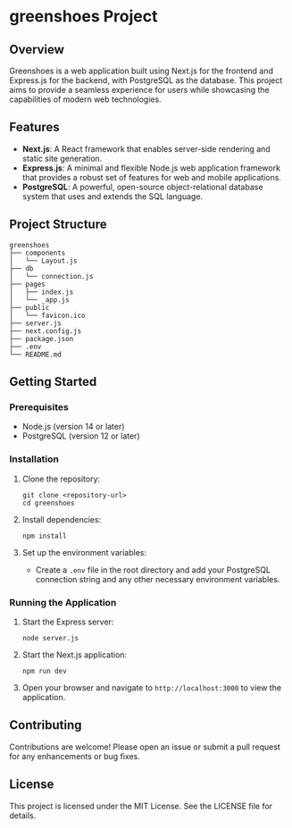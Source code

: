 # greenshoes Project

## Overview
Greenshoes is a web application built using Next.js for the frontend and Express.js for the backend, with PostgreSQL as the database. This project aims to provide a seamless experience for users while showcasing the capabilities of modern web technologies.

## Features
- **Next.js**: A React framework that enables server-side rendering and static site generation.
- **Express.js**: A minimal and flexible Node.js web application framework that provides a robust set of features for web and mobile applications.
- **PostgreSQL**: A powerful, open-source object-relational database system that uses and extends the SQL language.

## Project Structure
```
greenshoes
├── components
│   └── Layout.js
├── db
│   └── connection.js
├── pages
│   ├── index.js
│   └── _app.js
├── public
│   └── favicon.ico
├── server.js
├── next.config.js
├── package.json
├── .env
└── README.md
```

## Getting Started

### Prerequisites
- Node.js (version 14 or later)
- PostgreSQL (version 12 or later)

### Installation
1. Clone the repository:
   ```
   git clone <repository-url>
   cd greenshoes
   ```

2. Install dependencies:
   ```
   npm install
   ```

3. Set up the environment variables:
   - Create a `.env` file in the root directory and add your PostgreSQL connection string and any other necessary environment variables.

### Running the Application
1. Start the Express server:
   ```
   node server.js
   ```

2. Start the Next.js application:
   ```
   npm run dev
   ```

3. Open your browser and navigate to `http://localhost:3000` to view the application.

## Contributing
Contributions are welcome! Please open an issue or submit a pull request for any enhancements or bug fixes.

## License
This project is licensed under the MIT License. See the LICENSE file for details.